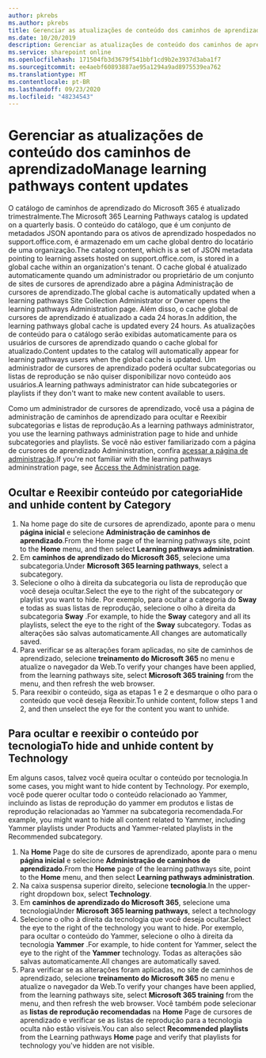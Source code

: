 ```yaml
---
author: pkrebs
ms.author: pkrebs
title: Gerenciar as atualizações de conteúdo dos caminhos de aprendizado
ms.date: 10/20/2019
description: Gerenciar as atualizações de conteúdo dos caminhos de aprendizado
ms.service: sharepoint online
ms.openlocfilehash: 171504fb3d3679f541bbf1cd9b2e3937d3aba1f7
ms.sourcegitcommit: ee4aebf60893887ae95a1294a9ad8975539ea762
ms.translationtype: MT
ms.contentlocale: pt-BR
ms.lasthandoff: 09/23/2020
ms.locfileid: "48234543"
---
```

# <a name="manage-learning-pathways-content-updates"></a><span data-ttu-id="363ab-103">Gerenciar as atualizações de conteúdo dos caminhos de aprendizado</span><span class="sxs-lookup"><span data-stu-id="363ab-103">Manage learning pathways content updates</span></span>
<span data-ttu-id="363ab-104">O catálogo de caminhos de aprendizado do Microsoft 365 é atualizado trimestralmente.</span><span class="sxs-lookup"><span data-stu-id="363ab-104">The Microsoft 365 Learning Pathways catalog is updated on a quarterly basis.</span></span> <span data-ttu-id="363ab-105">O conteúdo do catálogo, que é um conjunto de metadados JSON apontando para os ativos de aprendizado hospedados no support.office.com, é armazenado em um cache global dentro do locatário de uma organização.</span><span class="sxs-lookup"><span data-stu-id="363ab-105">The catalog content, which is a set of JSON metadata pointing to learning assets hosted on support.office.com, is stored in a global cache within an organization's tenant.</span></span> <span data-ttu-id="363ab-106">O cache global é atualizado automaticamente quando um administrador ou proprietário de um conjunto de sites de cursores de aprendizado abre a página Administração de cursores de aprendizado.</span><span class="sxs-lookup"><span data-stu-id="363ab-106">The global cache is automatically updated when a learning pathways Site Collection Administrator or Owner opens the learning pathways Administration page.</span></span> <span data-ttu-id="363ab-107">Além disso, o cache global de cursores de aprendizado é atualizado a cada 24 horas.</span><span class="sxs-lookup"><span data-stu-id="363ab-107">In addition, the learning pathways global cache is updated every 24 hours.</span></span> <span data-ttu-id="363ab-108">As atualizações de conteúdo para o catálogo serão exibidas automaticamente para os usuários de cursores de aprendizado quando o cache global for atualizado.</span><span class="sxs-lookup"><span data-stu-id="363ab-108">Content updates to the catalog will automatically appear for learning pathways users when the global cache is updated.</span></span> <span data-ttu-id="363ab-109">Um administrador de cursores de aprendizado poderá ocultar subcategorias ou listas de reprodução se não quiser disponibilizar novo conteúdo aos usuários.</span><span class="sxs-lookup"><span data-stu-id="363ab-109">A learning pathways administrator can hide subcategories or playlists if they don't want to make new content available to users.</span></span>

<span data-ttu-id="363ab-110">Como um administrador de cursores de aprendizado, você usa a página de administração de caminhos de aprendizado para ocultar e Reexibir subcategorias e listas de reprodução.</span><span class="sxs-lookup"><span data-stu-id="363ab-110">As a learning pathways administrator, you use the learning pathways administration page to hide and unhide subcategories and playlists.</span></span> <span data-ttu-id="363ab-111">Se você não estiver familiarizado com a página de cursores de aprendizado Admininstration, confira [acessar a página de administração](custom_accessadmin.md).</span><span class="sxs-lookup"><span data-stu-id="363ab-111">If you're not familiar with the learning pathways admininstration page, see [Access the Administration page](custom_accessadmin.md).</span></span>

## <a name="hide-and-unhide-content-by-category"></a><span data-ttu-id="363ab-112">Ocultar e Reexibir conteúdo por categoria</span><span class="sxs-lookup"><span data-stu-id="363ab-112">Hide and unhide content by Category</span></span>
1. <span data-ttu-id="363ab-113">Na home page do site de cursores de aprendizado, aponte para o menu **página inicial** e selecione **Administração de caminhos de aprendizado**.</span><span class="sxs-lookup"><span data-stu-id="363ab-113">From the Home page of the learning pathways site, point to the **Home** menu, and then select **Learning pathways administration**.</span></span>
2. <span data-ttu-id="363ab-114">Em **caminhos de aprendizado do Microsoft 365**, selecione uma subcategoria.</span><span class="sxs-lookup"><span data-stu-id="363ab-114">Under **Microsoft 365 learning pathways**, select a subcategory.</span></span>
3. <span data-ttu-id="363ab-115">Selecione o olho à direita da subcategoria ou lista de reprodução que você deseja ocultar.</span><span class="sxs-lookup"><span data-stu-id="363ab-115">Select the eye to the right of the subcategory or playlist you want to hide.</span></span> <span data-ttu-id="363ab-116">Por exemplo, para ocultar a categoria do **Sway** e todas as suas listas de reprodução, selecione o olho à direita da subcategoria **Sway** .</span><span class="sxs-lookup"><span data-stu-id="363ab-116">For example, to hide the **Sway** category and all its playlists, select the eye to the right of the **Sway** subcategory.</span></span> <span data-ttu-id="363ab-117">Todas as alterações são salvas automaticamente.</span><span class="sxs-lookup"><span data-stu-id="363ab-117">All changes are automatically saved.</span></span>
4. <span data-ttu-id="363ab-118">Para verificar se as alterações foram aplicadas, no site de caminhos de aprendizado, selecione **treinamento do Microsoft 365** no menu e atualize o navegador da Web.</span><span class="sxs-lookup"><span data-stu-id="363ab-118">To verify your changes have been applied, from the learning pathways site, select **Microsoft 365 training** from the menu, and then refresh the web browser.</span></span>
5. <span data-ttu-id="363ab-119">Para reexibir o conteúdo, siga as etapas 1 e 2 e desmarque o olho para o conteúdo que você deseja Reexibir.</span><span class="sxs-lookup"><span data-stu-id="363ab-119">To unhide content, follow steps 1 and 2, and then unselect the eye for the content you want to unhide.</span></span>

## <a name="to-hide-and-unhide-content-by-technology"></a><span data-ttu-id="363ab-120">Para ocultar e reexibir o conteúdo por tecnologia</span><span class="sxs-lookup"><span data-stu-id="363ab-120">To hide and unhide content by Technology</span></span>
<span data-ttu-id="363ab-121">Em alguns casos, talvez você queira ocultar o conteúdo por tecnologia.</span><span class="sxs-lookup"><span data-stu-id="363ab-121">In some cases, you might want to hide content by Technology.</span></span> <span data-ttu-id="363ab-122">Por exemplo, você pode querer ocultar todo o conteúdo relacionado ao Yammer, incluindo as listas de reprodução do yammer em produtos e listas de reprodução relacionadas ao Yammer na subcategoria recomendada.</span><span class="sxs-lookup"><span data-stu-id="363ab-122">For example, you might want to hide all content related to Yammer, including Yammer playlists under Products and Yammer-related playlists in the Recommended subcategory.</span></span>

1. <span data-ttu-id="363ab-123">Na **Home** Page do site de cursores de aprendizado, aponte para o menu **página inicial** e selecione **Administração de caminhos de aprendizado**.</span><span class="sxs-lookup"><span data-stu-id="363ab-123">From the **Home** page of the learning pathways site, point to the **Home** menu, and then select **Learning pathways administration**.</span></span>
2. <span data-ttu-id="363ab-124">Na caixa suspensa superior direito, selecione **tecnologia**.</span><span class="sxs-lookup"><span data-stu-id="363ab-124">In the upper-right dropdown box, select **Technology**.</span></span>
3. <span data-ttu-id="363ab-125">Em **caminhos de aprendizado do Microsoft 365**, selecione uma tecnologia</span><span class="sxs-lookup"><span data-stu-id="363ab-125">Under **Microsoft 365 learning pathways**, select a technology</span></span>
4. <span data-ttu-id="363ab-126">Selecione o olho à direita da tecnologia que você deseja ocultar.</span><span class="sxs-lookup"><span data-stu-id="363ab-126">Select the eye to the right of the technology you want to hide.</span></span> <span data-ttu-id="363ab-127">Por exemplo, para ocultar o conteúdo do Yammer, selecione o olho à direita da tecnologia **Yammer** .</span><span class="sxs-lookup"><span data-stu-id="363ab-127">For example, to hide content for Yammer, select the eye to the right of the **Yammer** technology.</span></span> <span data-ttu-id="363ab-128">Todas as alterações são salvas automaticamente.</span><span class="sxs-lookup"><span data-stu-id="363ab-128">All changes are automatically saved.</span></span>
5. <span data-ttu-id="363ab-129">Para verificar se as alterações foram aplicadas, no site de caminhos de aprendizado, selecione **treinamento do Microsoft 365** no menu e atualize o navegador da Web.</span><span class="sxs-lookup"><span data-stu-id="363ab-129">To verify your changes have been applied, from the learning pathways site, select **Microsoft 365 training** from the menu, and then refresh the web browser.</span></span> <span data-ttu-id="363ab-130">Você também pode selecionar as **listas de reprodução recomendadas** na **Home** Page de cursores de aprendizado e verificar se as listas de reprodução para a tecnologia oculta não estão visíveis.</span><span class="sxs-lookup"><span data-stu-id="363ab-130">You can also select **Recommended playlists** from the Learning pathways **Home** page and verify that playlists for technology you've hidden are not visible.</span></span>

